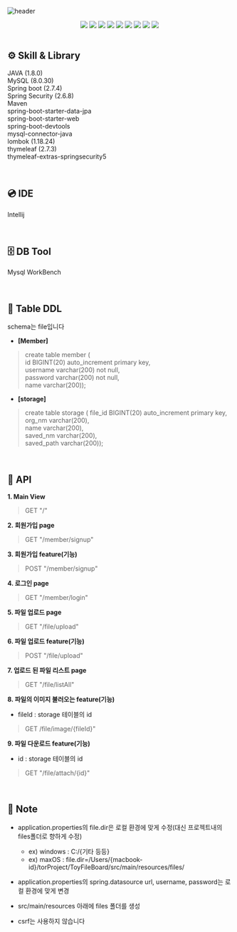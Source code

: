 ![header](https://capsule-render.vercel.app/api?type=waving&color=auto&height=300&section=header&text=ToyFileBoard&fontSize=90&animation=fadeIn&fontAlignY=38&desc=파일_게시판_서브_프로젝트&descAlignY=51&descAlign=62)
<div align="center">
	<img src="https://img.shields.io/badge/Java-007396?style=flat&logo=Java&logoColor=white" />
	<img src="https://img.shields.io/badge/HTML5-E34F26?style=flat&logo=HTML5&logoColor=white" />
	<img src="https://img.shields.io/badge/CSS3-1572B6?style=flat&logo=CSS3&logoColor=white" />
    <img src="https://img.shields.io/badge/MySQL-4479A1?style=flat&logo=MySQL&logoColor=white" />
    <img src="https://img.shields.io/badge/Spring Boot-6DB33F?style=flat&logo=Spring Boot&logoColor=white" />
    <img src="https://img.shields.io/badge/Spring Security-6DB33F?style=flat&logo=Spring Security&logoColor=white" />
    <img src="https://img.shields.io/badge/Maven-1572B6?style=flat&logoColor=white" />
    <img src="https://img.shields.io/badge/Thymeleaf-005F0F?style=flat&logo=Thymeleaf&logoColor=white" />
    <img src="https://img.shields.io/badge/IntelliJ IDEA-000000?style=flat&logo=IntelliJ IDEA&logoColor=white" />
</div>

<br/>

## ⚙️ Skill & Library
JAVA (1.8.0)  
MySQL (8.0.30)  
Spring boot (2.7.4)  
Spring Security (2.6.8)  
Maven  
spring-boot-starter-data-jpa  
spring-boot-starter-web  
spring-boot-devtools  
mysql-connector-java  
lombok (1.18.24)  
thymeleaf (2.7.3)  
thymeleaf-extras-springsecurity5  

<br/>

## 💿 IDE

Intellij

<br/>

## 🗄 DB Tool

Mysql WorkBench

<br/>

## 📁 Table DDL
schema는 file입니다  

- **[Member]**  
>create table member (  
id BIGINT(20) auto_increment primary key,  
username varchar(200) not null,  
password varchar(200) not null,  
name varchar(200));
  

- **[storage]**  
>create table storage (
file_id BIGINT(20) auto_increment primary key,  
org_nm varchar(200),  
name varchar(200),  
saved_nm varchar(200),  
saved_path varchar(200));  

<br/>

## 🔗 API
**1. Main View**  
> GET "/"  

**2. 회원가입 page**  
> GET "/member/signup"  

**3. 회원가입 feature(기능)**  
> POST "/member/signup"  

**4. 로그인 page**  
> GET "/member/login"  

**5. 파일 업로드 page**  
> GET "/file/upload"  

**6. 파일 업로드 feature(기능)**  
> POST "/file/upload"  

**7. 업로드 된 파일 리스트 page**  
> GET "/file/listAll"  

**8. 파일의 이미지 불러오는 feature(기능)**  
 - fileId : storage 테이블의 id  
> GET /file/image/{fileId}"  

**9. 파일 다운로드 feature(기능)**  
 - id : storage 테이블의 id  
> GET "/file/attach/{id}"  

<br/>  

## 📒 Note
- application.properties의 file.dir은 로컬 환경에 맞게 수정(대신 프로젝트내의 files폴더로 향하게 수정)  
  - ex) windows : C:/{기타 등등}
  - ex) maxOS : file.dir=/Users/{macbook-id}/torProject/ToyFileBoard/src/main/resources/files/  
  
- application.properties의 spring.datasource url, username, password는 로컬 환경에 맞게 변경  
  
- src/main/resources 아래에 files 폴더를 생성  
  
- csrf는 사용하지 않습니다